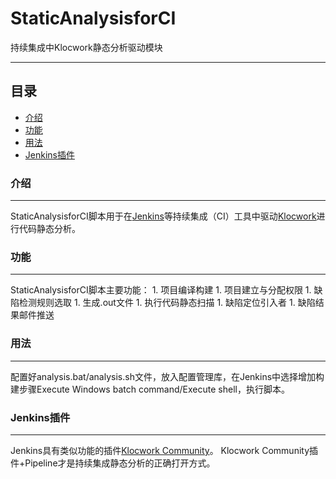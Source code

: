 # StaticAnalysisforCI
持续集成中Klocwork静态分析驱动模块
****
## 目录
* [介绍](#介绍)
* [功能](#功能)
* [用法](#用法)
* [Jenkins插件](#Jenkins插件)

### 介绍
----
StaticAnalysisforCI脚本用于在[Jenkins](https://jenkins.io/index.html)等持续集成（CI）工具中驱动[Klocwork](https://www.klocwork.com/)进行代码静态分析。

### 功能
----
StaticAnalysisforCI脚本主要功能：
    1. 项目编译构建
    1. 项目建立与分配权限
    1. 缺陷检测规则选取
    1. 生成.out文件
    1. 执行代码静态扫描
    1. 缺陷定位引入者
    1. 缺陷结果邮件推送

### 用法
----
配置好analysis.bat/analysis.sh文件，放入配置管理库，在Jenkins中选择增加构建步骤Execute Windows batch command/Execute shell，执行脚本。

### Jenkins插件
----
Jenkins具有类似功能的插件[Klocwork Community](https://plugins.jenkins.io/klocwork)。
Klocwork Community插件+Pipeline才是持续集成静态分析的正确打开方式。